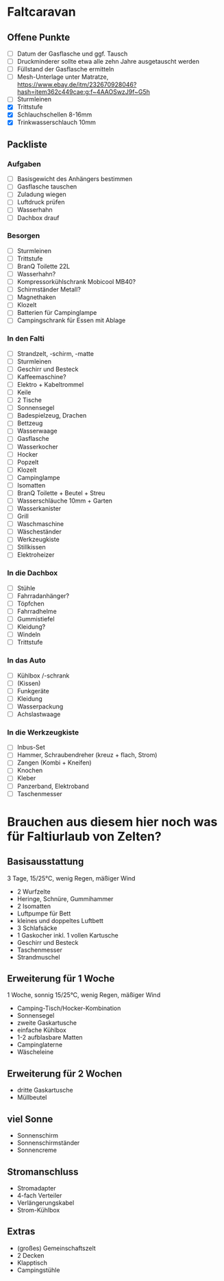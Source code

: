 # Faltcaravan

## Offene Punkte

- [ ] Datum der Gasflasche und ggf. Tausch
- [ ] Druckminderer sollte etwa alle zehn Jahre ausgetauscht werden
- [ ] Füllstand der Gasflasche ermitteln
- [ ] Mesh-Unterlage unter Matratze, https://www.ebay.de/itm/232670928046?hash=item362c449cae:g:f~4AAOSwzJ9f~G5h
- [ ] Sturmleinen
- [X] Trittstufe
- [X] Schlauchschellen 8-16mm
- [X] Trinkwasserschlauch 10mm

## Packliste

### Aufgaben

- [ ] Basisgewicht des Anhängers bestimmen
- [ ] Gasflasche tauschen
- [ ] Zuladung wiegen
- [ ] Luftdruck prüfen
- [ ] Wasserhahn
- [ ] Dachbox drauf

### Besorgen

- [ ] Sturmleinen
- [ ] Trittstufe
- [ ] BranQ Toilette 22L
- [ ] Wasserhahn?
- [ ] Kompressorkühlschrank Mobicool MB40?
- [ ] Schirmständer Metall?
- [ ] Magnethaken
- [ ] Klozelt
- [ ] Batterien für Campinglampe
- [ ] Campingschrank für Essen mit Ablage

### In den Falti

- [ ] Strandzelt, -schirm, -matte
- [ ] Sturmleinen
- [ ] Geschirr und Besteck
- [ ] Kaffeemaschine?
- [ ] Elektro + Kabeltrommel
- [ ] Keile
- [ ] 2 Tische
- [ ] Sonnensegel
- [ ] Badespielzeug, Drachen
- [ ] Bettzeug
- [ ] Wasserwaage
- [ ] Gasflasche
- [ ] Wasserkocher
- [ ] Hocker
- [ ] Popzelt
- [ ] Klozelt
- [ ] Campinglampe
- [ ] Isomatten
- [ ] BranQ Toilette + Beutel + Streu
- [ ] Wasserschläuche 10mm + Garten
- [ ] Wasserkanister
- [ ] Grill
- [ ] Waschmaschine
- [ ] Wäscheständer
- [ ] Werkzeugkiste
- [ ] Stillkissen
- [ ] Elektroheizer

### In die Dachbox

- [ ] Stühle
- [ ] Fahrradanhänger?
- [ ] Töpfchen
- [ ] Fahrradhelme
- [ ] Gummistiefel
- [ ] Kleidung?
- [ ] Windeln
- [ ] Trittstufe

### In das Auto

- [ ] Kühlbox /-schrank
- [ ] (Kissen)
- [ ] Funkgeräte
- [ ] Kleidung
- [ ] Wasserpackung
- [ ] Achslastwaage

### In die Werkzeugkiste

- [ ] Inbus-Set
- [ ] Hammer, Schraubendreher (kreuz + flach, Strom)
- [ ] Zangen (Kombi + Kneifen)
- [ ] Knochen
- [ ] Kleber
- [ ] Panzerband, Elektroband
- [ ] Taschenmesser 

# Brauchen aus diesem hier noch was für Faltiurlaub von Zelten?

## Basisausstattung

3 Tage, 15/25°C, wenig Regen, mäßiger Wind

- 2 Wurfzelte
- Heringe, Schnüre, Gummihammer
- 2 Isomatten
- Luftpumpe für Bett
- kleines und doppeltes Luftbett
- 3 Schlafsäcke
- 1 Gaskocher inkl. 1 vollen Kartusche
- Geschirr und Besteck
- Taschenmesser
- Strandmuschel

## Erweiterung für 1 Woche

1 Woche, sonnig 15/25°C, wenig Regen, mäßiger Wind

- Camping-Tisch/Hocker-Kombination
- Sonnensegel
- zweite Gaskartusche
- einfache Kühlbox
- 1-2 aufblasbare Matten
- Campinglaterne
- Wäscheleine

## Erweiterung für 2 Wochen

- dritte Gaskartusche
- Müllbeutel

## viel Sonne

- Sonnenschirm
- Sonnenschirmständer
- Sonnencreme

## Stromanschluss

- Stromadapter
- 4-fach Verteiler
- Verlängerungskabel
- Strom-Kühlbox

## Extras

- (großes) Gemeinschaftszelt
- 2 Decken
- Klapptisch
- Campingstühle
